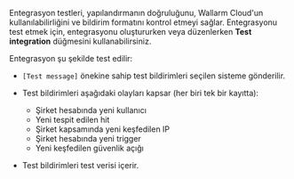 Entegrasyon testleri, yapılandırmanın doğruluğunu, Wallarm Cloud'un kullanılabilirliğini ve bildirim formatını kontrol etmeyi sağlar. Entegrasyonu test etmek için, entegrasyonu oluştururken veya düzenlerken **Test integration** düğmesini kullanabilirsiniz.

Entegrasyon şu şekilde test edilir:

* `[Test message]` önekine sahip test bildirimleri seçilen sisteme gönderilir.
* Test bildirimleri aşağıdaki olayları kapsar (her biri tek bir kayıtta):

    * Şirket hesabında yeni kullanıcı
    * Yeni tespit edilen hit
    * Şirket kapsamında yeni keşfedilen IP
    * Şirket hesabında yeni trigger
    * Yeni keşfedilen güvenlik açığı
* Test bildirimleri test verisi içerir.